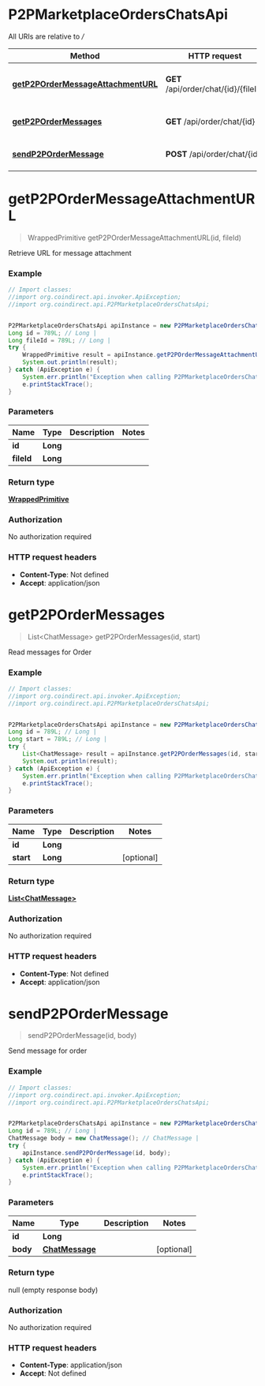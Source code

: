 # P2PMarketplaceOrdersChatsApi

All URIs are relative to */*

Method | HTTP request | Description
------------- | ------------- | -------------
[**getP2POrderMessageAttachmentURL**](P2PMarketplaceOrdersChatsApi.md#getP2POrderMessageAttachmentURL) | **GET** /api/order/chat/{id}/{fileId} | Retrieve URL for message attachment
[**getP2POrderMessages**](P2PMarketplaceOrdersChatsApi.md#getP2POrderMessages) | **GET** /api/order/chat/{id} | Read messages for Order
[**sendP2POrderMessage**](P2PMarketplaceOrdersChatsApi.md#sendP2POrderMessage) | **POST** /api/order/chat/{id} | Send message for order

<a name="getP2POrderMessageAttachmentURL"></a>
# **getP2POrderMessageAttachmentURL**
> WrappedPrimitive getP2POrderMessageAttachmentURL(id, fileId)

Retrieve URL for message attachment

### Example
```java
// Import classes:
//import org.coindirect.api.invoker.ApiException;
//import org.coindirect.api.P2PMarketplaceOrdersChatsApi;


P2PMarketplaceOrdersChatsApi apiInstance = new P2PMarketplaceOrdersChatsApi();
Long id = 789L; // Long | 
Long fileId = 789L; // Long | 
try {
    WrappedPrimitive result = apiInstance.getP2POrderMessageAttachmentURL(id, fileId);
    System.out.println(result);
} catch (ApiException e) {
    System.err.println("Exception when calling P2PMarketplaceOrdersChatsApi#getP2POrderMessageAttachmentURL");
    e.printStackTrace();
}
```

### Parameters

Name | Type | Description  | Notes
------------- | ------------- | ------------- | -------------
 **id** | **Long**|  |
 **fileId** | **Long**|  |

### Return type

[**WrappedPrimitive**](WrappedPrimitive.md)

### Authorization

No authorization required

### HTTP request headers

 - **Content-Type**: Not defined
 - **Accept**: application/json

<a name="getP2POrderMessages"></a>
# **getP2POrderMessages**
> List&lt;ChatMessage&gt; getP2POrderMessages(id, start)

Read messages for Order

### Example
```java
// Import classes:
//import org.coindirect.api.invoker.ApiException;
//import org.coindirect.api.P2PMarketplaceOrdersChatsApi;


P2PMarketplaceOrdersChatsApi apiInstance = new P2PMarketplaceOrdersChatsApi();
Long id = 789L; // Long | 
Long start = 789L; // Long | 
try {
    List<ChatMessage> result = apiInstance.getP2POrderMessages(id, start);
    System.out.println(result);
} catch (ApiException e) {
    System.err.println("Exception when calling P2PMarketplaceOrdersChatsApi#getP2POrderMessages");
    e.printStackTrace();
}
```

### Parameters

Name | Type | Description  | Notes
------------- | ------------- | ------------- | -------------
 **id** | **Long**|  |
 **start** | **Long**|  | [optional]

### Return type

[**List&lt;ChatMessage&gt;**](ChatMessage.md)

### Authorization

No authorization required

### HTTP request headers

 - **Content-Type**: Not defined
 - **Accept**: application/json

<a name="sendP2POrderMessage"></a>
# **sendP2POrderMessage**
> sendP2POrderMessage(id, body)

Send message for order

### Example
```java
// Import classes:
//import org.coindirect.api.invoker.ApiException;
//import org.coindirect.api.P2PMarketplaceOrdersChatsApi;


P2PMarketplaceOrdersChatsApi apiInstance = new P2PMarketplaceOrdersChatsApi();
Long id = 789L; // Long | 
ChatMessage body = new ChatMessage(); // ChatMessage | 
try {
    apiInstance.sendP2POrderMessage(id, body);
} catch (ApiException e) {
    System.err.println("Exception when calling P2PMarketplaceOrdersChatsApi#sendP2POrderMessage");
    e.printStackTrace();
}
```

### Parameters

Name | Type | Description  | Notes
------------- | ------------- | ------------- | -------------
 **id** | **Long**|  |
 **body** | [**ChatMessage**](ChatMessage.md)|  | [optional]

### Return type

null (empty response body)

### Authorization

No authorization required

### HTTP request headers

 - **Content-Type**: application/json
 - **Accept**: Not defined

